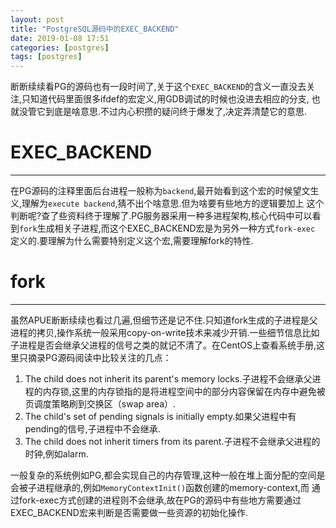 ```yaml
---
layout: post
title: "PostgreSQL源码中的EXEC_BACKEND"
date: 2019-01-08 17:51
categories: [postgres]
tags: [postgres]
---
```


断断续续看PG的源码也有一段时间了,关于这个`EXEC_BACKEND`的含义一直没去关注,只知道代码里面很多ifdef的宏定义,用GDB调试的时候也没进去相应的分支,
也就没管它到底是啥意思.不过内心积攒的疑问终于爆发了,决定弄清楚它的意思.

# EXEC_BACKEND
---
在PG源码的注释里面后台进程一般称为`backend`,最开始看到这个宏的时候望文生义,理解为`execute backend`,猜不出个啥意思.但为啥要有些地方的逻辑要加上
这个判断呢?查了些资料终于理解了.PG服务器采用一种多进程架构,核心代码中可以看到`fork`生成相关子进程,而这个EXEC_BACKEND宏是为另外一种方式`fork-exec`
定义的.要理解为什么需要特别定义这个宏,需要理解fork的特性.

# fork
---
虽然APUE断断续续也看过几遍,但细节还是记不住.只知道fork生成的子进程是父进程的拷贝,操作系统一般采用copy-on-write技术来减少开销.一些细节信息比如
子进程是否会继承父进程的信号之类的就记不清了。在CentOS上查看系统手册,这里只摘录PG源码阅读中比较关注的几点：
1. The child does not inherit its parent's memory locks.子进程不会继承父进程的内存锁,这里的内存锁指的是将进程空间中的部分内容保留在内存中避免被
页调度策略刷到交换区（swap area）.
2. The child's set of pending signals is initially empty.如果父进程中有pending的信号,子进程中不会继承.
3. The child does not inherit timers from its parent.子进程不会继承父进程的时钟,例如alarm.

一般复杂的系统例如PG,都会实现自己的内存管理,这种一般在堆上面分配的空间是会被子进程继承的,例如`MemoryContextInit()`函数创建的memory-context,而
通过fork-exec方式创建的进程则不会继承,故在PG的源码中有些地方需要通过EXEC_BACKEND宏来判断是否需要做一些资源的初始化操作.
